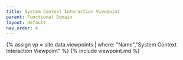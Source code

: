 ```yaml
---
title: System Context Interaction Viewpoint
parent: Functional Domain
layout: default
nav_order: 4
---
```

{% assign vp = site.data.viewpoints | where: "Name","System Context Interaction Viewpoint" %}
{% include viewpoint.md %}
